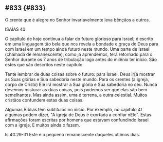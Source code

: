 ## #833 {#833}

O crente que é alegre no Senhor invariavelmente leva bênçãos a outros.

ISAÍAS 40

O capítulo de hoje continua a falar do futuro glorioso para Israel; é escrito em uma linguagem tão bela que nos revela a bondade e graça de Deus para com Israel em um tempo ainda futuro neste mundo. Uma parte de Israel (chamada de remanescente), como já aprendemos, terá retornado para o Senhor durante os 7 anos de tribulação logo antes do milênio ter início. São estes que são descritos neste capítulo.

Tente lembrar de duas coisas sobre o futuro: para Israel, Deus ir[a mostrar as Suas glórias e Sua sabedoria neste mundo. Para os crentes (a igreja, corpo de Cristo) Ele irá mostrar a Sua glória e Sua sabedoria no céu. Nunca devemos misturar as duas coisas, pois podemos ver que elas são bem semelhantes. Mas ainda assim, uma é terrena, a outra celestial. Muitos cristãos confundem estas duas coisas.

Algumas Bíblias têm subtítulos no início. Por exemplo, no capítulo 41 algumas podem dizer, &quot;A igreja de Deus é exortada a confiar nEle&quot;. Estas afirmações foram escritas por homens que estavam confundindo Israel com a igreja. E muitos ainda o fazem.

Is 40:29-31 Este é o pequeno remanescente daqueles últimos dias.
